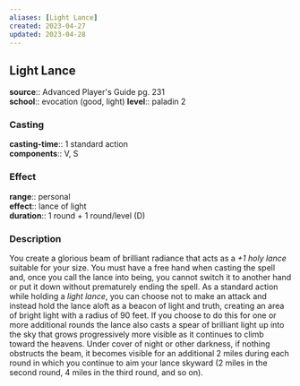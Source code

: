 ```yaml
---
aliases: [Light Lance]
created: 2023-04-27
updated: 2023-04-28
---
```


## Light Lance

**source**:: Advanced Player's Guide pg. 231  
**school**:: evocation (good, light)
**level**:: paladin 2

### Casting

**casting-time**:: 1 standard action  
**components**:: V, S

### Effect

**range**:: personal  
**effect**:: lance of light  
**duration**:: 1 round + 1 round/level (D)

### Description

You create a glorious beam of brilliant radiance that acts as a *+1 holy lance* suitable for your size. You must have a free hand when casting the spell and, once you call the lance into being, you cannot switch it to another hand or put it down without prematurely ending the spell. As a standard action while holding a *light lance*, you can choose not to make an attack and instead hold the lance aloft as a beacon of light and truth, creating an area of bright light with a radius of 90 feet. If you choose to do this for one or more additional rounds the lance also casts a spear of brilliant light up into the sky that grows progressively more visible as it continues to climb toward the heavens. Under cover of night or other darkness, if nothing obstructs the beam, it becomes visible for an additional 2 miles during each round in which you continue to aim your lance skyward (2 miles in the second round, 4 miles in the third round, and so on).
